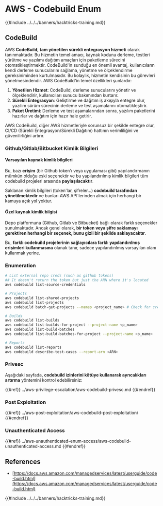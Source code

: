 # AWS - Codebuild Enum

{{#include ../../../banners/hacktricks-training.md}}

## CodeBuild

AWS **CodeBuild**, **tam yönetilen sürekli entegrasyon hizmeti** olarak tanınmaktadır. Bu hizmetin temel amacı, kaynak kodunu derleme, testleri yürütme ve yazılımı dağıtım amaçları için paketleme sürecini otomatikleştirmektir. CodeBuild'in sunduğu en önemli avantaj, kullanıcıların kendi derleme sunucularını sağlama, yönetme ve ölçeklendirme gereksiniminden kurtulmasıdır. Bu kolaylık, hizmetin kendisinin bu görevleri yönetmesindendir. AWS CodeBuild'in temel özellikleri şunlardır:

1. **Yönetilen Hizmet**: CodeBuild, derleme sunucularını yönetir ve ölçeklendirir, kullanıcıları sunucu bakımından kurtarır.
2. **Sürekli Entegrasyon**: Geliştirme ve dağıtım iş akışıyla entegre olur, yazılım sürüm sürecinin derleme ve test aşamalarını otomatikleştirir.
3. **Paket Üretimi**: Derleme ve test aşamalarından sonra, yazılım paketlerini hazırlar ve dağıtım için hazır hale getirir.

AWS CodeBuild, diğer AWS hizmetleriyle sorunsuz bir şekilde entegre olur, CI/CD (Sürekli Entegrasyon/Sürekli Dağıtım) hattının verimliliğini ve güvenilirliğini artırır.

### **Github/Gitlab/Bitbucket Kimlik Bilgileri**

#### **Varsayılan kaynak kimlik bilgileri**

Bu, bazı **erişim** (bir Github token'ı veya uygulaması gibi) yapılandırmanın mümkün olduğu eski seçenektir ve bu yapılandırılmış kimlik bilgileri tüm codebuild projeleri arasında **paylaşılacaktır**.

Saklanan kimlik bilgileri (token'lar, şifreler...) **codebuild tarafından yönetilmektedir** ve bunları AWS API'lerinden almak için herhangi bir kamuya açık yol yoktur.

#### Özel kaynak kimlik bilgisi

Depo platformuna (Github, Gitlab ve Bitbucket) bağlı olarak farklı seçenekler sunulmaktadır. Ancak genel olarak, **bir token veya şifre saklamayı gerektiren herhangi bir seçenek, bunu gizli bir şekilde saklayacaktır**.

Bu, **farklı codebuild projelerinin sağlayıcılara farklı yapılandırılmış erişimleri kullanmasına** olanak tanır, sadece yapılandırılmış varsayılan olanı kullanmak yerine.

### Enumeration
```bash
# List external repo creds (such as github tokens)
## It doesn't return the token but just the ARN where it's located
aws codebuild list-source-credentials

# Projects
aws codebuild list-shared-projects
aws codebuild list-projects
aws codebuild batch-get-projects --names <project_name> # Check for creds in env vars

# Builds
aws codebuild list-builds
aws codebuild list-builds-for-project --project-name <p_name>
aws codebuild list-build-batches
aws codebuild list-build-batches-for-project --project-name <p_name>

# Reports
aws codebuild list-reports
aws codebuild describe-test-cases --report-arn <ARN>
```
### Privesc

Aşağıdaki sayfada, **codebuild izinlerini kötüye kullanarak ayrıcalıkları artırma** yöntemini kontrol edebilirsiniz:

{{#ref}}
../aws-privilege-escalation/aws-codebuild-privesc.md
{{#endref}}

### Post Exploitation

{{#ref}}
../aws-post-exploitation/aws-codebuild-post-exploitation/
{{#endref}}

### Unauthenticated Access

{{#ref}}
../aws-unauthenticated-enum-access/aws-codebuild-unauthenticated-access.md
{{#endref}}

## References

- [https://docs.aws.amazon.com/managedservices/latest/userguide/code-build.html](https://docs.aws.amazon.com/managedservices/latest/userguide/code-build.html)

{{#include ../../../banners/hacktricks-training.md}}
